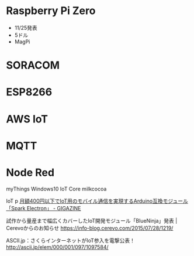 # Raspberry Pi Zero
- 11/25発表
- 5ドル
- MagPi

# SORACOM
# ESP8266
# AWS IoT
# MQTT
# Node Red


myThings
Windows10 IoT Core
milkcocoa


IoT p
[月額400円以下でIoT用のモバイル通信を実現するArduino互換モジュール「Spark Electron」 - GIGAZINE](http://gigazine.net/news/20150326-spark-electron/)


試作から量産まで幅広くカバーしたIoT開発モジュール「BlueNinja」発表 | Cerevoからのお知らせ https://info-blog.cerevo.com/2015/07/28/1219/

ASCII.jp：さくらインターネットがIoT参入を電撃公表！ http://ascii.jp/elem/000/001/097/1097584/
